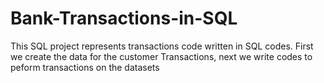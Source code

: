 # Bank-Transactions-in-SQL
This SQL project represents transactions code written in SQL codes.
First we create the data for the customer Transactions,
next we write codes to peform transactions on the datasets
